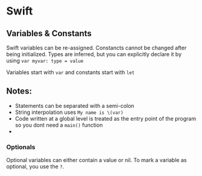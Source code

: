 # Swift

## Variables & Constants

Swift variables can be re-assigned.
Constancts cannot be changed after being initialized.
Types are inferred, but you can explicitly declare it by using `var myvar: type = value`

Variables start with `var` and constants start with `let`

## Notes:

- Statements can be separated with a semi-colon
- String interpolation uses `My name is \(var)`
- Code written at a global level is treated as the entry point of the program so you dont need a `main()` function
- 


### Optionals

Optional variables can either contain a value or nil. To mark a variable as optional, you use the `?`. 